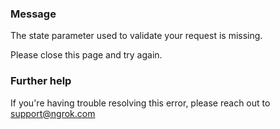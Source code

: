 
### Message
The state parameter used to validate your request is missing.

Please close this page and try again.

### Further help
If you're having trouble resolving this error, please reach out to [support@ngrok.com](mailto:support@ngrok.com?subject=Help%20with%20ERR_NGROK_3107)


